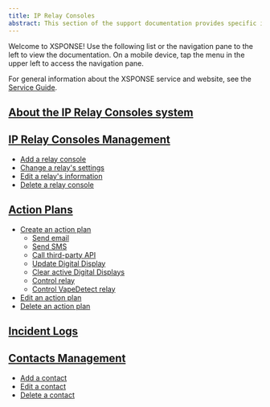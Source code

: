 ```yaml
---
title: IP Relay Consoles
abstract: This section of the support documentation provides specific information about the XSPONSE IP Relay Consoles service and devices.
---
```

Welcome to XSPONSE! Use the following list or the navigation pane to the left to view the documentation. On a mobile device, tap the menu in the upper left to access the navigation pane.

For general information about the XSPONSE service and website, see the [Service Guide](../general-ops/index.html).

## [About the IP Relay Consoles system](about-relay-consoles.md)

## [IP Relay Consoles Management](relay-consoles-management.md)
- [Add a relay console](relay-consoles-management.md#add-a-relay-console)
- [Change a relay's settings](relay-consoles-management.md#change-a-relays-settings)
- [Edit a relay's information](relay-consoles-management.md#edit-a-relays-information)
- [Delete a relay console](relay-consoles-management.md#delete-a-relay-console)

## [Action Plans](../general-ops/action-plans.md)
- [Create an action plan](../general-ops/action-plans.md#create-an-action-plan)
  - [Send email](../general-ops/action-plans.md#send-email)
  - [Send SMS](../general-ops/action-plans.md#send-sms)
  - [Call third-party API](../general-ops/action-plans.md#call-third-party-api)
  - [Update Digital Display](../general-ops/action-plans.md#update-digital-display)
  - [Clear active Digital Displays](../general-ops/action-plans.md#clear-active-digital-displays)
  - [Control relay](../general-ops/action-plans.md#control-relay)
  - [Control VapeDetect relay](../general-ops/action-plans.md#control-vapedetect-relay)
- [Edit an action plan](../general-ops/action-plans.md#edit-an-action-plan)
- [Delete an action plan](../general-ops/action-plans.md#delete-an-action-plan)

## [Incident Logs](../general-ops/incident-logs.md)

## [Contacts Management](../general-ops/contacts-management.md)
- [Add a contact](../general-ops/contacts-management.md#add-a-contact)
- [Edit a contact](../general-ops/contacts-management.md#edit-a-contact)
- [Delete a contact](../general-ops/contacts-management.md#delete-a-contact)
